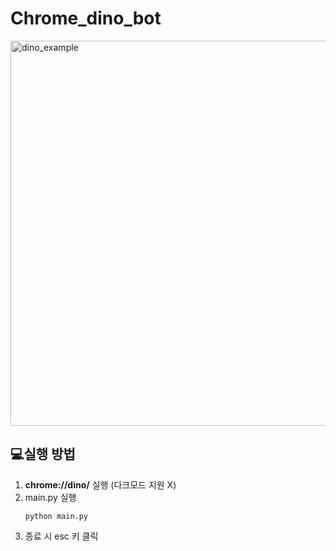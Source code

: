# Chrome_dino_bot
<img width="616" alt="dino_example" src="https://github.com/user-attachments/assets/bbadbe7b-21db-4f1e-8cad-e54d8e407b4f" />

## 💻실행 방법
1. **chrome://dino/** 실행 (다크모드 지원 X)
2. main.py 실행
    ```
   python main.py
   ```
3. 종료 시 esc 키 클릭
